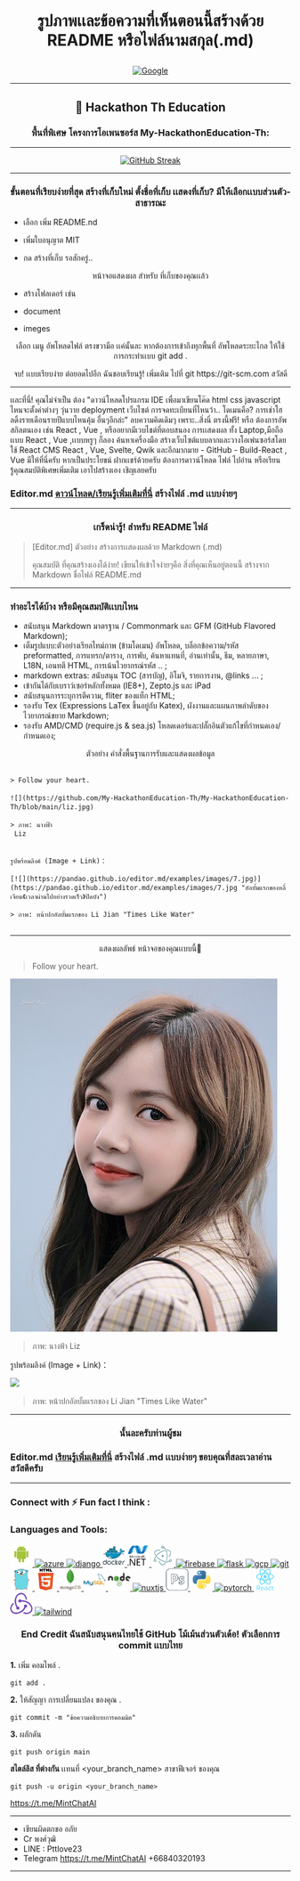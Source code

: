 # <p align="center">รูปภาพเเละข้อความที่เห็นตอนนี้สร้างด้วย README หรือไฟล์นามสกุล(.md)





<p align="center">
  <a href="#">
    <img src="https://www.google.co.th/images/branding/googlelogo/2x/googlelogo_color_272x92dp.png" alt="Google" />
  </a>
</p>


---


## <p align="center">🐬 Hackathon Th Education

### <p align="center">  พื้นที่พิเศษ โครงการโอเพนซอร์ส My-HackathonEducation-Th:  
---

<p align="center">
  <a href="#">
    <img src="https://streak-stats.demolab.com?user=ai-jiraphinya&theme=vue-dark&hide_border=%E0%B9%80%E0%B8%97%E0%B9%87%E0%B8%88&locale=th&mode=weekly&exclude_days=Sun%2CMon%2CTue%2CWed%2CThu%2CFri%2CSat" alt="GitHub Streak" />
  </a>
</p>

---
### <p align="center">ขั้นตอนที่เรียบง่ายที่สุด สร้างที่เก็บใหม่ ตั้งชื่อที่เก็บ เเสดงที่เก็บ? มีให้เลือกเเบบส่วนตัว-สาธารณะ 

- เลือก เพิ่ม README.nd

- เพิ่มใบอนุญาต MIT  

- กด สร้างที่เก็บ รอสักครู่..

<p align="center">หน้าจอแสดงผล สำหรับ ที่เก็บของคุณเเล้ว

- สร้างโฟลเดอร์ เช่น 

- document

- imeges 

<p align="center">เลือก เมนู อัพโหลดไฟล์ ตรงขวามือ เเค่นั้นละ หากต้องการเข้าถึงทุกพื้นที่ อัพโหลดระยะไกล ให้ใช้การกระทำเเบบ git add .

<p align="center">จบ! เเบบเรียบง่าย ต่อยอดไปอีก ฉันชอบเรียนรู้!  เพิ่มเติม ไปที่ git https://git-scm.com สวัสดี
  

---
เเละที่นี่! คุณไม่จำเป็น ต้อง "ดาวน์โหลดโปรแกรม IDE เพื่อมาเขียนโค๊ด  html css javascript ไหนจะตั้งค่าต่างๆ วุ่นวาย deployment เว็บไซต์ การจดทะเบียนที่ไหนว้า.. โดเมนคือ? การเช่าโฮลดิ้งรายเดือนรายปีแบบไหนคุ้ม อื่นๆอีกล่ะ" ลบความคิดเดิมๆ เพราะ..สิ่งนี่ ตรงนี้ฟรี! หรือ ต้องการอัพสกิลตนเอง เช่น React , Vue , หรืออยากมีเวบไชต์ที่ตอบสนอง การเเสดงผล ทั้ง Laptop,มือถือ เเบบ React , Vue ,เเบบหรูๆ ก็ลอง ค้นหาเครื่องมือ สร้างเว็บไซต์แบบลากและวางโอเพ่นซอร์สโดยใช้ React
              CMS  React , Vue, Svelte, Qwik และอีกมากมาย - GitHub - Build-React , Vue มีให้ที่นี่ครับ หากเป็นประโยขน์ ฝากเเชร์ด้วยครับ ต้องการดาวน์โหลด ไฟล์ ไปอ่าน หรือเรียนรู้คุณสมบัติพิเศษเพิ่มเติม เอาไปสร้างเอง เชิญเลยครับ

### Editor.md [ดาวน์โหลด/เรียนรู้เพิ่มเติมที่นี่](./Editor.md) สร้างไฟล์ .md เเบบง่ายๆ


---

###  <p align="center">เกร็ดน่ารู้! สำหรับ README ไฟล์

> [Editor.md] ตัวอย่าง สร้างการเเสดงผลด้วย Markdown (.md)
> 
> คุณสมบัติ ที่คุณสร้างเองได้ง่าย! เขียนให้เข้าใจง่ายๆคือ สิ่งที่คุณเห็นอยู่ตอนนี้ สร้างจาก Markdown ชื่อไฟล์ README.md


---


### ทำอะไรได้บ้าง หรือมีคุณสมบัติเเบบไหน

- สนับสนุน Markdown มาตรฐาน / Commonmark และ GFM (GitHub Flavored Markdown);
- เต็มรูปแบบ:ตัวอย่างเรียลไทม์ภาพ (ข้ามโดเมน) อัพโหลด, บล็อกข้อความ/รหัส preformatted, การแทรก/ตาราง, การพับ, ค้นหาแทนที่, อ่านเท่านั้น, ธีม, หลายภาษา, L18N, เอนทตี HTML, การเน้นไวยากรณ์รหัส .. ;
- markdown extras: สนับสนุน TOC (สารบัญ), อิโมจิ, รายการงาน, @links ... ;
- เข้ากันได้กับเบราว์เซอร์หลักทั้งหมด (IE8+), Zepto.js และ iPad 
- สนับสนุนการระบุการตีความ, fliter ของแท็ก HTML;
- รองรับ Tex (Expressions LaTex ขึ้นอยู่กับ Katex), ผังงานและแผนภาพลำดับของไวยากรณ์ขยาย Markdown;
- รองรับ AMD/CMD (require.js & sea.js) โหลดเดอร์และปลั๊กอินตัวแก้ไขที่กำหนดเอง/กำหนดเอง;



<p align="center">ตัวอย่าง คำสั่งพื้นฐานการรับและแสดงผลข้อมูล


```

> Follow your heart.

![](https://github.com/My-HackathonEducation-Th/My-HackathonEducation-Th/blob/main/liz.jpg)

> ภาพ: นางฟ้า
 Liz


รูปพร้อมลิงค์ (Image + Link)：

[![](https://pandao.github.io/editor.md/examples/images/7.jpg)](https://pandao.github.io/editor.md/examples/images/7.jpg "อัลบั้มแรกของหลี่เจียน《เวลาผ่านไปอย่างรวดเร็ว》ปิดบัง")

> ภาพ: หน้าปกอัลบั้มแรกของ Li Jian "Times Like Water"


```

----
<p align="center">แสดงผลลัพธ์ หน้าจอของคุณเเบบนี้💖
  
> Follow your heart.

![](https://github.com/My-HackathonEducation-Th/My-HackathonEducation-Th/blob/main/liz.jpg)

> ภาพ: นางฟ้า
 Liz


รูปพร้อมลิงค์ (Image + Link)：

[![](https://pandao.github.io/editor.md/examples/images/7.jpg)](https://pandao.github.io/editor.md/examples/images/7.jpg "李健首张专辑《似水流年》封面")

> ภาพ: หน้าปกอัลบั้มแรกของ Li Jian "Times Like Water"
                

----
<h3 align="center">นั้นละครับท่านผู้ชม 
  
### Editor.md [เรียนรู้เพิ่มเติมที่นี่](./Editor.md) สร้างไฟล์ .md เเบบง่ายๆ ขอบคุณที่สละเวลาอ่าน สวัสดีครับ

----



<h3 align="left">Connect with ⚡ Fun fact I think :</h3>
<p align="left">
</p>

<h3 align="left">Languages and Tools:</h3>
<p align="left"> <a href="https://developer.android.com" target="_blank" rel="noreferrer"> <img src="https://raw.githubusercontent.com/devicons/devicon/master/icons/android/android-original-wordmark.svg" alt="android" width="40" height="40"/> </a> <a href="https://azure.microsoft.com/en-in/" target="_blank" rel="noreferrer"> <img src="https://www.vectorlogo.zone/logos/microsoft_azure/microsoft_azure-icon.svg" alt="azure" width="40" height="40"/> </a> <a href="https://www.djangoproject.com/" target="_blank" rel="noreferrer"> <img src="https://cdn.worldvectorlogo.com/logos/django.svg" alt="django" width="40" height="40"/> </a> <a href="https://www.docker.com/" target="_blank" rel="noreferrer"> <img src="https://raw.githubusercontent.com/devicons/devicon/master/icons/docker/docker-original-wordmark.svg" alt="docker" width="40" height="40"/> </a> <a href="https://dotnet.microsoft.com/" target="_blank" rel="noreferrer"> <img src="https://raw.githubusercontent.com/devicons/devicon/master/icons/dot-net/dot-net-original-wordmark.svg" alt="dotnet" width="40" height="40"/> </a> <a href="https://www.electronjs.org" target="_blank" rel="noreferrer"> <img src="https://raw.githubusercontent.com/devicons/devicon/master/icons/electron/electron-original.svg" alt="electron" width="40" height="40"/> </a> <a href="https://firebase.google.com/" target="_blank" rel="noreferrer"> <img src="https://www.vectorlogo.zone/logos/firebase/firebase-icon.svg" alt="firebase" width="40" height="40"/> </a> <a href="https://flask.palletsprojects.com/" target="_blank" rel="noreferrer"> <img src="https://www.vectorlogo.zone/logos/pocoo_flask/pocoo_flask-icon.svg" alt="flask" width="40" height="40"/> </a> <a href="https://cloud.google.com" target="_blank" rel="noreferrer"> <img src="https://www.vectorlogo.zone/logos/google_cloud/google_cloud-icon.svg" alt="gcp" width="40" height="40"/> </a> <a href="https://git-scm.com/" target="_blank" rel="noreferrer"> <img src="https://www.vectorlogo.zone/logos/git-scm/git-scm-icon.svg" alt="git" width="40" height="40"/> </a> <a href="https://golang.org" target="_blank" rel="noreferrer"> <img src="https://raw.githubusercontent.com/devicons/devicon/master/icons/go/go-original.svg" alt="go" width="40" height="40"/> </a> <a href="https://www.w3.org/html/" target="_blank" rel="noreferrer"> <img src="https://raw.githubusercontent.com/devicons/devicon/master/icons/html5/html5-original-wordmark.svg" alt="html5" width="40" height="40"/> </a> <a href="https://www.mongodb.com/" target="_blank" rel="noreferrer"> <img src="https://raw.githubusercontent.com/devicons/devicon/master/icons/mongodb/mongodb-original-wordmark.svg" alt="mongodb" width="40" height="40"/> </a> <a href="https://www.mysql.com/" target="_blank" rel="noreferrer"> <img src="https://raw.githubusercontent.com/devicons/devicon/master/icons/mysql/mysql-original-wordmark.svg" alt="mysql" width="40" height="40"/> </a> <a href="https://nodejs.org" target="_blank" rel="noreferrer"> <img src="https://raw.githubusercontent.com/devicons/devicon/master/icons/nodejs/nodejs-original-wordmark.svg" alt="nodejs" width="40" height="40"/> </a> <a href="https://nuxtjs.org/" target="_blank" rel="noreferrer"> <img src="https://www.vectorlogo.zone/logos/nuxtjs/nuxtjs-icon.svg" alt="nuxtjs" width="40" height="40"/> </a> <a href="https://www.photoshop.com/en" target="_blank" rel="noreferrer"> <img src="https://raw.githubusercontent.com/devicons/devicon/master/icons/photoshop/photoshop-line.svg" alt="photoshop" width="40" height="40"/> </a> <a href="https://www.python.org" target="_blank" rel="noreferrer"> <img src="https://raw.githubusercontent.com/devicons/devicon/master/icons/python/python-original.svg" alt="python" width="40" height="40"/> </a> <a href="https://pytorch.org/" target="_blank" rel="noreferrer"> <img src="https://www.vectorlogo.zone/logos/pytorch/pytorch-icon.svg" alt="pytorch" width="40" height="40"/> </a> <a href="https://reactjs.org/" target="_blank" rel="noreferrer"> <img src="https://raw.githubusercontent.com/devicons/devicon/master/icons/react/react-original-wordmark.svg" alt="react" width="40" height="40"/> </a> <a href="https://redux.js.org" target="_blank" rel="noreferrer"> <img src="https://raw.githubusercontent.com/devicons/devicon/master/icons/redux/redux-original.svg" alt="redux" width="40" height="40"/> </a> <a href="https://tailwindcss.com/" target="_blank" rel="noreferrer"> <img src="https://www.vectorlogo.zone/logos/tailwindcss/tailwindcss-icon.svg" alt="tailwind" width="40" height="40"/> </a> </p>




<h3 align="center">End Credit ฉันสนับสนุนคนไทยใช้ GitHub โม้เม้นส่วนตัวเด้อ! ตัวเลือกการ commit เเบบไทย</h3>





**1.** เพิ่ม คอมไพล์ .
 
```
git add . 
```

**2.** ให้สัญญา การเปลี่ยนแปลง ของคุณ .

```
git commit -m "ข้อความอธิบายการคอมมิต"
```

**3.** ผลักดัน 

```
git push origin main
```

**สไตล์ลิส ที่ต่างกัน**   เเทนที่ <your_branch_name> สาขาฟีเจอร์ ของคุณ

```
git push -u origin <your_branch_name>
```


https://t.me/MintChatAI


---
- เขียนผิดตกขอ อภัย
- Cr พงศ์วุฒิ  
- LINE : Pttlove23
- Telegram https://t.me/MintChatAI
 +66840320193

---




<!--
**hack-by-th-education/hack-by-th-education** is a ✨ _special_ ✨ repository because its `README.md` (this file) appears on your GitHub profile.

Here are some ideas to get you started:

- 🔭 I’m currently working on ...
- 🌱 I’m currently learning ...
- 👯 I’m looking to collaborate on ...
- 🤔 I’m looking for help with ...
- 💬 Ask me about ...
- 📫 How to reach me: ...
- 😄 Pronouns: ...
- ⚡ Fun fact: ...
-->


<!--
**My-HackathonEducation-Th/My-HackathonEducation-Th** is a ✨ _special_ ✨ repository because its `README.md` (this file) appears on your GitHub profile.

Here are some ideas to get you started:

- 🔭 I’m currently working on ...
- 🌱 I’m currently learning ...
- 👯 I’m looking to collaborate on ...
- 🤔 I’m looking for help with ...
- 💬 Ask me about ...
- 📫 How to reach me: ...
- 😄 Pronouns: ...
- ⚡ Fun fact: ...
-->
